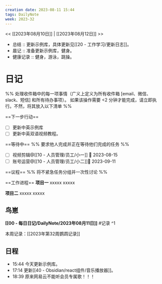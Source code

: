 ```yaml
---
creation date: 2023-08-11 15:44
tags: DailyNote
week: 2023-32
---
```


<< [[2023年08月10日]] | [[2023年08月12日]] >>


- 总结 :: 更新示例库，具体更新见[[20 - 工作学习/更新日志]]。
- 晨记 :: 准备更新示例库，健身。
- 健康记录 :: 健身，游泳，跳操。

# 日记
%% 处理收件箱中的每一项事情（广义上定义为所有收件箱 [email、微信、slack、短信] 和所有待办事项）。 如果该操作需要 <2 分钟才能完成，请立即执行。不然，将其放入以下清单 %% 

==下一步行动==
- [ ] 更新中英示例库
- [ ] 更新中英双语视频教程。

==等待中==
%% 要求他人完成并正在等待他们完成的任务 %%
- [ ] 视频剪辑@[[10 - 人员管理/员工/小一]]  📅 2023-08-15 
- [ ] 账号运营@[[10 - 人员管理/员工/小二]]📅 2023-09-11 

==议程==
%% 将不紧急任务分组并一次性讨论 %%

==工作进程==
**项目一**
xxxxx
xxxxx

**项目二**
xxxxx
xxxxx

## 鸟崽
**[[00 - 每日日记/DailyNote/2023年08月11日]]**
#记录 
^1

本周记录：[[2023年第32周鹦鹉记录]]

## 日程
- <time>15:44</time> 今天更新示例库。
- <time>17:14</time> 更新[[40 - Obsidian/react组件/音乐播放器]]。
- <time>18:39</time> 原来网易云不能听会员专属歌！！！

